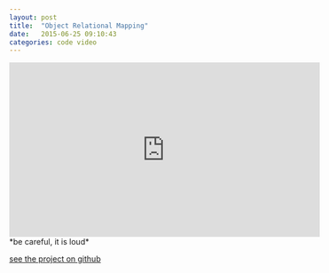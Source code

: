 ```yaml
---
layout: post
title:  "Object Relational Mapping"
date:   2015-06-25 09:10:43
categories: code video
---
```

<iframe width="560" height="315" src="https://www.youtube.com/embed/unwYuxkCc5c" frameborder="0" allowfullscreen></iframe>
<br />
*be careful, it is loud*
 
 [see the project on github](https://github.com/oobbles/06-23-fania)


